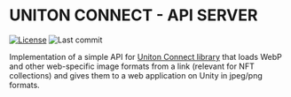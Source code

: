 # UNITON CONNECT - API SERVER

[![License](https://img.shields.io/github/license/MrVeit/Veittech-UnitonConnect-ServerAPI?color=318CE7&style=flat-square&logo=github&logoColor=E0FFFF)](LICENSE)
![Last commit](https://img.shields.io/github/last-commit/MrVeit/Veittech-UnitonConnect-ServerAPI/master?color=318CE7&style=flat-square&logo=alwaysdata&logoColor=E0FFFF)

Implementation of a simple API for [Uniton Connect library](https://github.com/MrVeit/Veittech-UnitonConnect) that loads WebP and other web-specific image formats from a link (relevant for NFT collections) and gives them to a web application on Unity in jpeg/png formats.
